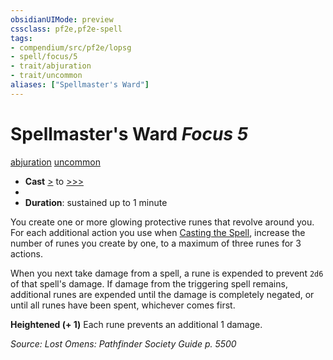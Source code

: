 ```yaml
---
obsidianUIMode: preview
cssclass: pf2e,pf2e-spell
tags:
- compendium/src/pf2e/lopsg
- spell/focus/5
- trait/abjuration
- trait/uncommon
aliases: ["Spellmaster's Ward"]
---
```

# Spellmaster's Ward *Focus 5*   
[abjuration](abjuration.md "Abjuration School Trait")  [uncommon](uncommon.md "Uncommon Rarity Trait")  

- **Cast** [>](chapter-9-playing-the-game.md#Actions "Single Action") to [>>>](chapter-9-playing-the-game.md#Actions "Three-Action") 
- 
- **Duration**: sustained up to 1 minute

You create one or more glowing protective runes that revolve around you. For each additional action you use when [Casting the Spell](cast-a-spell.md), increase the number of runes you create by one, to a maximum of three runes for 3 actions.

When you next take damage from a spell, a rune is expended to prevent `2d6` of that spell's damage. If damage from the triggering spell remains, additional runes are expended until the damage is completely negated, or until all runes have been spent, whichever comes first.

**Heightened (+ 1)** Each rune prevents an additional 1 damage.

*Source: Lost Omens: Pathfinder Society Guide p. 5500*